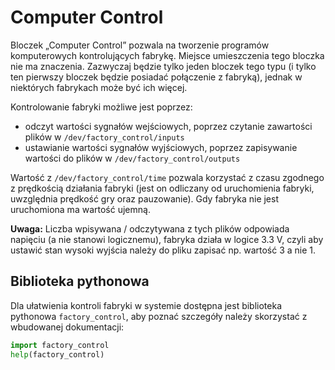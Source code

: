 <!--
SPDX-FileCopyrightText: Robert Ryszard Paciorek <rrp@opcode.eu.org>
SPDX-License-Identifier: MIT
-->

# Computer Control

Bloczek „Computer Control” pozwala na tworzenie programów komputerowych kontrolujących fabrykę. Miejsce umieszczenia tego bloczka nie ma znaczenia. Zazwyczaj będzie tylko jeden bloczek tego typu (i tylko ten pierwszy bloczek będzie posiadać połączenie z fabryką), jednak w niektórych fabrykach może być ich więcej.

Kontrolowanie fabryki możliwe jest poprzez:
* odczyt wartości sygnałów wejściowych, poprzez czytanie zawartości plików w `/dev/factory_control/inputs`
* ustawianie wartości sygnałów wyjściowych, poprzez zapisywanie wartości do plików w `/dev/factory_control/outputs`

Wartość z `/dev/factory_control/time` pozwala korzystać z czasu zgodnego z prędkością działania fabryki (jest on odliczany od uruchomienia fabryki, uwzględnia prędkość gry oraz pauzowanie). Gdy fabryka nie jest uruchomiona ma wartość ujemną.

**Uwaga:** Liczba wpisywana / odczytywana z tych plików odpowiada napięciu (a nie stanowi logicznemu), fabryka działa w logice 3.3 V, czyli aby ustawić stan wysoki wyjścia należy do pliku zapisać np. wartość 3 a nie 1.

## Biblioteka pythonowa

Dla ułatwienia kontroli fabryki w systemie dostępna jest biblioteka pythonowa `factory_control`, aby poznać szczegóły należy skorzystać z wbudowanej dokumentacji:

```Python
import factory_control
help(factory_control)
```
